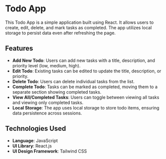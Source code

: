 # Todo App

This Todo App is a simple application built using React. It allows users to create, edit, delete, and mark tasks as completed. The app utilizes local storage to persist data even after refreshing the page.

## Features

- **Add New Todo**: Users can add new tasks with a title, description, and priority level (low, medium, high).
- **Edit Todo**: Existing tasks can be edited to update the title, description, or priority.
- **Delete Todo**: Users can delete individual tasks from the list.
- **Complete Todo**: Tasks can be marked as completed, moving them to a separate section showing completed tasks.
- **View All/Completed Tasks**: Users can toggle between viewing all tasks and viewing only completed tasks.
- **Local Storage**: The app uses local storage to store todo items, ensuring data persistence across sessions.

## Technologies Used

- **Language**: JavaScript
- **UI Library**: React.js
- **UI Design Framework**: Tailwind CSS
